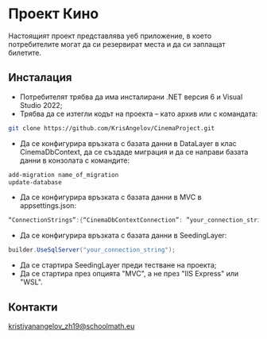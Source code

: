 # Проект Кино

Настоящият проект представлява уеб приложение, в което потребителите могат да си резервират места и да си заплащат билетите.

## Инсталация

- Потребителят трябва да има инсталирани .NET версия 6 и Visual Studio 2022;
- Трябва да се изтегли кодът на проекта – като архив или с командата:
```bash
git clone https://github.com/KrisAngelov/CinemaProject.git
```
- Да се конфигурира връзката с базата данни в DataLayer в клас CinemaDbContext, да се създаде миграция и да се направи базата данни в конзолата с командите:
```bash
add-migration name_of_migration
update-database
```
- Да се конфигурира връзката с базата данни в MVC в appsettings.json:
```csharp
“ConnectionStrings”:{“CinemaDbContextConnection”: ”your_connection_string”
```
- Да се конфигурира връзката с базата данни в SeedingLayer:
```csharp
builder.UseSqlServer("your_connection_string");
```
- Да се стартира SeedingLayer преди тестване на проекта;
- Да се стартира през опцията "MVC", а не през "IIS Express" или "WSL".

## Контакти
kristiyanangelov_zh19@schoolmath.eu
